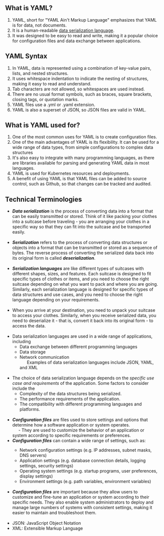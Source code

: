 <html>
<body>
<h2 align="left-center">What is YAML?</h2>
<ol>
<li>YAML, short for "YAML Ain't Markup Language" emphasizes that YAML is for data, not documents. </li>
<li>It is a human-readable <a href="bottom">data serialization language</a>.</li>
<li>It was designed to be easy to read and write, making it a popular choice for configuration files and data exchange between applications.</li>
</ol>

<h2 align="left-center">YAML Syntax</h2>
<ol>
<li>In YAML, data is represented using a combination of key-value pairs, lists, and nested structures.</li>
<li>It uses whitespace indentation to indicate the nesting of structures, making it easy to read and understand.</li>
<li>Tab characters are not allowed, so whitespaces are used instead.</li>
<li>There are no usual format symbols, such as braces, square brackets, closing tags, or quotation marks.</li>
<li>YAML files use a .yml or .yaml extension. </li>
<li>YAML is also a superset of JSON, so JSON files are valid in YAML.</li>
</ol>

<h2 align="left-center">What is YAML used for?</h2>
<ol>
<li>One of the most common uses for YAML is to create configuration files.</li>
<li>One of the main advantages of YAML is its flexibility. It can be used for a wide range of data types, from simple configurations to complex data structures</li>
<li>It's also easy to integrate with many programming languages, as there are libraries available for parsing and generating YAML data in most languages.</li>
<li>YAML is used for Kubernetes resources and deployments. </li>
<li>A benefit of using YAML is that YAML files can be added to source control, such as Github, so that changes can be tracked and audited. </li>
</ol>

<h2 align ="left-center">Technical Terminologies</h2>

<ul>
<li><em><b>Data serialization</b></em> is the process of converting data into a format that can be easily transmitted or stored. Think of it like packing your clothes into a suitcase before traveling - you are arranging your clothes in a specific way so that they can fit into the suitcase and be transported easily. </li>

<br>

<li><em><b>Serialization</b></em> refers to the process of converting data structures or objects into a format that can be transmitted or stored as a sequence of bytes. The reverse process of converting the serialized data back into its original form is called <em><b>deserialization</b></em>.</li>

<br>

<li><em><b>Serialization languages</b></em> are like different types of suitcases with different shapes, sizes, and features. Each suitcase is designed to fit specific types of clothes or items, and you need to choose the right suitcase depending on what you want to pack and where you are going. Similarly, each serialization language is designed for specific types of data structures and use cases, and you need to choose the right language depending on your requirements. </li>

<br>

<li>
When you arrive at your destination, you need to unpack your suitcase to access your clothes. Similarly, when you receive serialized data, you need to deserialize it - that is, convert it back into its original form - to access the data.
</li>

<br>

<li>Data serialization languages are used in a wide range of applications, including
<ul>
<li>Data exchange between different programming languages</li>
<li>Data storage</li>
<li>Network communication</li>
&nbsp;&nbsp;&nbsp;&nbsp;&nbsp;&nbsp;Examples of data serialization languages include JSON, YAML, and XML
</li>
</ul>

<br>

<li>The choice of data serialization language depends on the <em>specific use case and requirements</em> of the application. Some factors to consider include the 
<ul>
<li>Complexity of the data structures being serialized.</li>
<li>The performance requirements of the application.</li>
<li>The compatibility with different programming languages and platforms.</li>
</ul>

<br>

<li><em><b>Configuration files</b></em> are files used to store settings and options that determine how a software application or system operates.</li>
&nbsp;&nbsp;&nbsp;&nbsp;&nbsp;- They are used to customize the behavior of an application or system according to specific requirements or preferences.

<br>

<li><em><b>Configuration files</b></em> can contain a wide range of settings, such as:</li>
<ul>
<li>Network configuration settings (e.g. IP addresses, subnet masks, DNS servers)</li>
<li>Application settings (e.g. database connection details, logging settings, security settings)</li>
<li>Operating system settings (e.g. startup programs, user preferences, display settings)</li>
<li>Environment settings (e.g. path variables, environment variables)</li>
</ul>

<br>

<li><em><b>Configuration files</b></em> are important because they allow users to customize and fine-tune an application or system according to their specific needs. They also enable system administrators to deploy and manage large numbers of systems with consistent settings, making it easier to maintain and troubleshoot them.</li>

<br>
<li>JSON: JavaScript Object Notation</li>
<li>XML: Extensible Markup Language </li>
</ul>


</body
</html>
